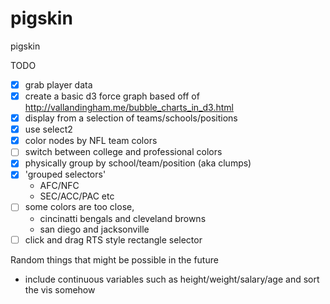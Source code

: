 pigskin
=======

pigskin

TODO
- [x] grab player data
- [x] create a basic d3 force graph based off of http://vallandingham.me/bubble_charts_in_d3.html
- [x] display from a selection of teams/schools/positions
- [x] use select2
- [x] color nodes by NFL team colors
- [ ] switch between college and professional colors
- [x] physically group by school/team/position (aka clumps)
- [x] 'grouped selectors'
  - AFC/NFC
  - SEC/ACC/PAC etc
- [ ] some colors are too close,
  - cincinatti bengals and cleveland browns
  - san diego and jacksonville
- [ ] click and drag RTS style rectangle selector

Random things that might be possible in the future
- include continuous variables such as height/weight/salary/age and sort the vis somehow
